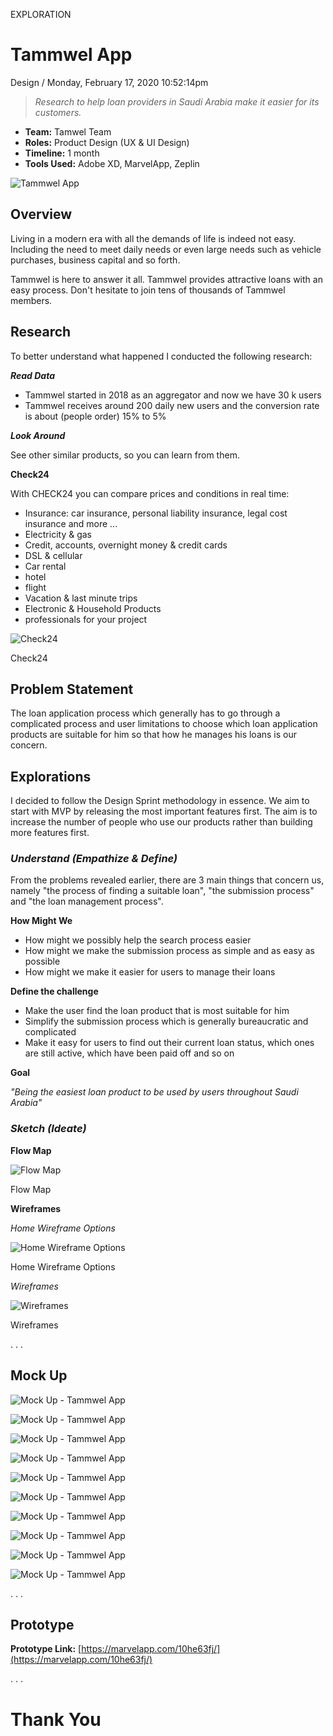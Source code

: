 <p class="type">EXPLORATION</p>

# Tammwel App

<p class="meta">Design  /  Monday, February 17, 2020 10:52:14pm</p>

> *Research to help loan providers in Saudi Arabia make it easier for its customers.*

* **Team:** Tamwel Team
* **Roles:** Product Design (UX & UI Design)
* **Timeline:** 1 month
* **Tools Used:** Adobe XD, MarvelApp, Zeplin

![Tammwel App](../assets/images/works/details/238-tammwel/tammwel.jpg)

## Overview

Living in a modern era with all the demands of life is indeed not easy. Including the need to meet daily needs or even large needs such as vehicle purchases, business capital and so forth.

Tammwel is here to answer it all. Tammwel provides attractive loans with an easy process. Don't hesitate to join tens of thousands of Tammwel members.

## Research

To better understand what happened I conducted the following research:

***Read Data***

* Tammwel started in 2018 as an aggregator and now we have 30 k users
* Tammwel receives around 200 daily new users and the conversion rate is about (people order) 15% to 5%

***Look Around***

See other similar products, so you can learn from them.

**Check24**

With CHECK24 you can compare prices and conditions in real time:
- Insurance: car insurance, personal liability insurance, legal cost insurance and more ...
- Electricity & gas
- Credit, accounts, overnight money & credit cards
- DSL & cellular
- Car rental
- hotel
- flight
- Vacation & last minute trips
- Electronic & Household Products
- professionals for your project

![Check24](../assets/images/works/details/238-tammwel/check24.jpg)

<p class="caption">Check24</p>

## Problem Statement

The loan application process which generally has to go through a complicated process and user limitations to choose which loan application products are suitable for him so that how he manages his loans is our concern.

## Explorations

I decided to follow the Design Sprint methodology in essence. We aim to start with MVP by releasing the most important features first. The aim is to increase the number of people who use our products rather than building more features first.

### *Understand (Empathize & Define)*

From the problems revealed earlier, there are 3 main things that concern us, namely "the process of finding a suitable loan", "the submission process" and "the loan management process".

**How Might We**

* How might we possibly help the search process easier
* How might we make the submission process as simple and as easy as possible
* How might we make it easier for users to manage their loans

**Define the challenge**

* Make the user find the loan product that is most suitable for him
* Simplify the submission process which is generally bureaucratic and complicated
* Make it easy for users to find out their current loan status, which ones are still active, which have been paid off and so on

**Goal**

*"Being the easiest loan product to be used by users throughout Saudi Arabia"*

### *Sketch (Ideate)*

**Flow Map**

![Flow Map](../assets/images/works/details/238-tammwel/tammwel-flow-map.png)

<p class="caption">Flow Map</p>

**Wireframes**

*Home Wireframe Options*

![Home Wireframe Options](../assets/images/works/details/238-tammwel/home-wireframe-options.jpg)

<p class="caption">Home Wireframe Options</p>

*Wireframes*

![Wireframes](../assets/images/works/details/238-tammwel/wireframes.jpg)

<p class="caption">Wireframes</p>

<p class="caption">. . .</p>

## Mock Up

![Mock Up - Tammwel App](../assets/images/works/details/238-tammwel/preview-TAMMWEL-APP/splashscreen@2x.png)

![Mock Up - Tammwel App](../assets/images/works/details/238-tammwel/preview-TAMMWEL-APP/home@2x.png)

![Mock Up - Tammwel App](../assets/images/works/details/238-tammwel/preview-TAMMWEL-APP/loan-offers@2x.png)

![Mock Up - Tammwel App](../assets/images/works/details/238-tammwel/preview-TAMMWEL-APP/loan-offers-search@2x.png)

![Mock Up - Tammwel App](../assets/images/works/details/238-tammwel/preview-TAMMWEL-APP/load-offer-details@2x.png)

![Mock Up - Tammwel App](../assets/images/works/details/238-tammwel/preview-TAMMWEL-APP/loan-list@2x.png)

![Mock Up - Tammwel App](../assets/images/works/details/238-tammwel/preview-TAMMWEL-APP/loan-details@2x.png)

![Mock Up - Tammwel App](../assets/images/works/details/238-tammwel/preview-TAMMWEL-APP/news@2x.png)

![Mock Up - Tammwel App](../assets/images/works/details/238-tammwel/preview-TAMMWEL-APP/profile@2x.png)

![Mock Up - Tammwel App](../assets/images/works/details/238-tammwel/preview-TAMMWEL-APP/notification@2x.png)

<p class="caption">. . .</p>

## Prototype

**Prototype Link:** [https://marvelapp.com/10he63fj/](https://marvelapp.com/10he63fj/)

<p class="caption">. . .</p>

# Thank You
